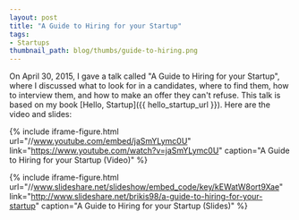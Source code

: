 ```yaml
---
layout: post
title: "A Guide to Hiring for your Startup"
tags:
- Startups
thumbnail_path: blog/thumbs/guide-to-hiring.png
---  
```


On April 30, 2015, I gave a talk called "A Guide to Hiring for your Startup", 
where I discussed what to look for in a candidates, where to find them, how to 
interview them, and how to make an offer they can't refuse. This talk is based
on my book [Hello, Startup]({{ hello_startup_url }}). Here are the video and
slides:

{% include iframe-figure.html url="//www.youtube.com/embed/jaSmYLymc0U" link="https://www.youtube.com/watch?v=jaSmYLymc0U" caption="A Guide to Hiring for your Startup (Video)" %}

{% include iframe-figure.html url="//www.slideshare.net/slideshow/embed_code/key/kEWatW8ort9Xae" link="http://www.slideshare.net/brikis98/a-guide-to-hiring-for-your-startup" caption="A Guide to Hiring for your Startup (Slides)" %}

